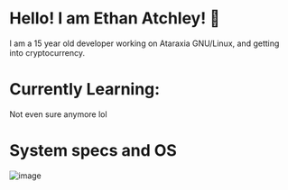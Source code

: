 # Hello! I am Ethan Atchley! :wave:
I am a 15 year old developer working on Ataraxia GNU/Linux, and getting into cryptocurrency.

# Currently Learning:

Not even sure anymore lol

# System specs and OS

![image](https://user-images.githubusercontent.com/25110919/117590229-edfed180-b11d-11eb-855c-1f8e2a309511.png)
